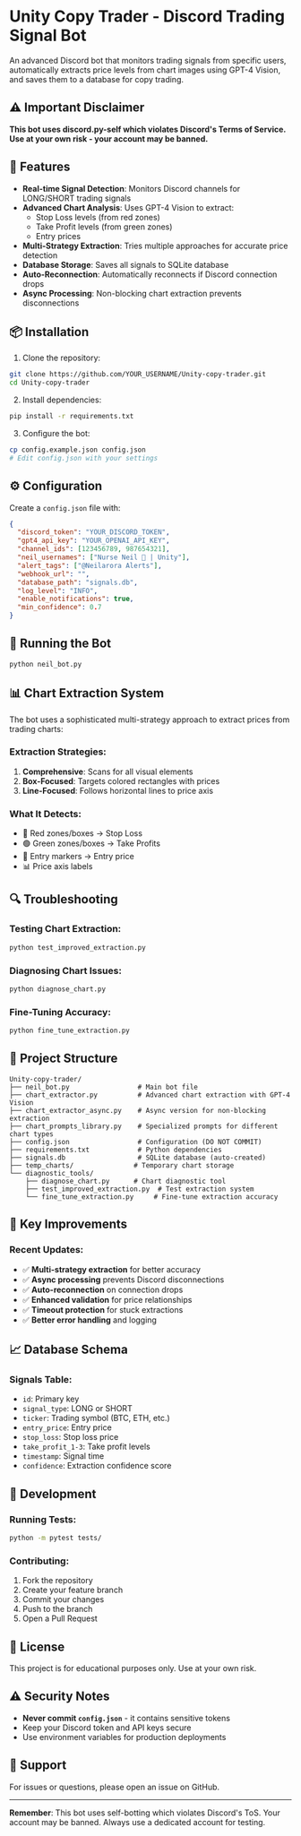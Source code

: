 # Unity Copy Trader - Discord Trading Signal Bot

An advanced Discord bot that monitors trading signals from specific users, automatically extracts price levels from chart images using GPT-4 Vision, and saves them to a database for copy trading.

## ⚠️ Important Disclaimer

**This bot uses discord.py-self which violates Discord's Terms of Service. Use at your own risk - your account may be banned.**

## 🚀 Features

- **Real-time Signal Detection**: Monitors Discord channels for LONG/SHORT trading signals
- **Advanced Chart Analysis**: Uses GPT-4 Vision to extract:
  - Stop Loss levels (from red zones)
  - Take Profit levels (from green zones)
  - Entry prices
- **Multi-Strategy Extraction**: Tries multiple approaches for accurate price detection
- **Database Storage**: Saves all signals to SQLite database
- **Auto-Reconnection**: Automatically reconnects if Discord connection drops
- **Async Processing**: Non-blocking chart extraction prevents disconnections

## 📦 Installation

1. Clone the repository:
```bash
git clone https://github.com/YOUR_USERNAME/Unity-copy-trader.git
cd Unity-copy-trader
```

2. Install dependencies:
```bash
pip install -r requirements.txt
```

3. Configure the bot:
```bash
cp config.example.json config.json
# Edit config.json with your settings
```

## ⚙️ Configuration

Create a `config.json` file with:

```json
{
  "discord_token": "YOUR_DISCORD_TOKEN",
  "gpt4_api_key": "YOUR_OPENAI_API_KEY",
  "channel_ids": [123456789, 987654321],
  "neil_usernames": ["Nurse Neil 💉 | Unity"],
  "alert_tags": ["@Neilarora Alerts"],
  "webhook_url": "",
  "database_path": "signals.db",
  "log_level": "INFO",
  "enable_notifications": true,
  "min_confidence": 0.7
}
```

## 🏃 Running the Bot

```bash
python neil_bot.py
```

## 📊 Chart Extraction System

The bot uses a sophisticated multi-strategy approach to extract prices from trading charts:

### Extraction Strategies:
1. **Comprehensive**: Scans for all visual elements
2. **Box-Focused**: Targets colored rectangles with prices
3. **Line-Focused**: Follows horizontal lines to price axis

### What It Detects:
- 🔴 Red zones/boxes → Stop Loss
- 🟢 Green zones/boxes → Take Profits
- 📍 Entry markers → Entry price
- 📊 Price axis labels

## 🔍 Troubleshooting

### Testing Chart Extraction:
```bash
python test_improved_extraction.py
```

### Diagnosing Chart Issues:
```bash
python diagnose_chart.py
```

### Fine-Tuning Accuracy:
```bash
python fine_tune_extraction.py
```

## 📁 Project Structure

```
Unity-copy-trader/
├── neil_bot.py                 # Main bot file
├── chart_extractor.py          # Advanced chart extraction with GPT-4 Vision
├── chart_extractor_async.py    # Async version for non-blocking extraction
├── chart_prompts_library.py    # Specialized prompts for different chart types
├── config.json                 # Configuration (DO NOT COMMIT)
├── requirements.txt            # Python dependencies
├── signals.db                  # SQLite database (auto-created)
├── temp_charts/               # Temporary chart storage
└── diagnostic_tools/
    ├── diagnose_chart.py      # Chart diagnostic tool
    ├── test_improved_extraction.py  # Test extraction system
    └── fine_tune_extraction.py     # Fine-tune extraction accuracy
```

## 🎯 Key Improvements

### Recent Updates:
- ✅ **Multi-strategy extraction** for better accuracy
- ✅ **Async processing** prevents Discord disconnections
- ✅ **Auto-reconnection** on connection drops
- ✅ **Enhanced validation** for price relationships
- ✅ **Timeout protection** for stuck extractions
- ✅ **Better error handling** and logging

## 📈 Database Schema

### Signals Table:
- `id`: Primary key
- `signal_type`: LONG or SHORT
- `ticker`: Trading symbol (BTC, ETH, etc.)
- `entry_price`: Entry price
- `stop_loss`: Stop loss price
- `take_profit_1-3`: Take profit levels
- `timestamp`: Signal time
- `confidence`: Extraction confidence score

## 🔧 Development

### Running Tests:
```bash
python -m pytest tests/
```

### Contributing:
1. Fork the repository
2. Create your feature branch
3. Commit your changes
4. Push to the branch
5. Open a Pull Request

## 📝 License

This project is for educational purposes only. Use at your own risk.

## ⚠️ Security Notes

- **Never commit `config.json`** - it contains sensitive tokens
- Keep your Discord token and API keys secure
- Use environment variables for production deployments

## 🤝 Support

For issues or questions, please open an issue on GitHub.

---

**Remember**: This bot uses self-botting which violates Discord's ToS. Your account may be banned. Always use a dedicated account for testing.